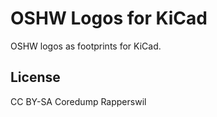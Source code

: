 # OSHW Logos for KiCad

OSHW logos as footprints for KiCad.

## License

CC BY-SA Coredump Rapperswil
